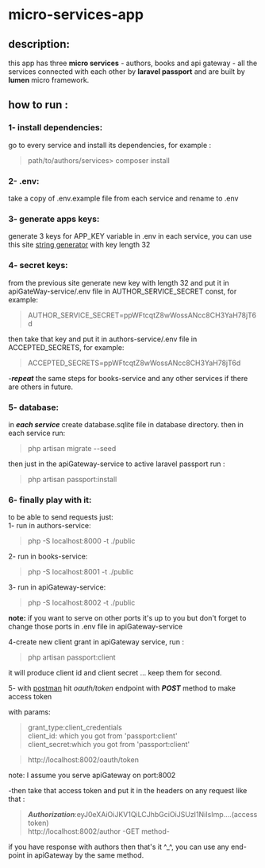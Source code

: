 # micro-services-app
## description: 
this app has three **micro services** - authors, books and api gateway - all the services connected with each other by **laravel passport** and are built by **lumen** micro framework.

## how to run :
### 1- install dependencies:
go to every service and install its dependencies,
for example :
> path/to/authors/services> composer install 
 
### 2- .env:
take a copy of .env.example file from each service and rename to .env

### 3- generate apps keys:
generate 3 keys for APP_KEY variable in .env in each service, 
you can use this site [string generator](http://www.unit-conversion.info/texttools/random-string-generator/)
 with key length 32
 ### 4- secret keys:
 from the previous site generate new key with length 32 and put it in apiGateWay-service/.env file in AUTHOR_SERVICE_SECRET const, for example:
 >AUTHOR_SERVICE_SECRET=ppWFtcqtZ8wWossANcc8CH3YaH78jT6d  

then take that key and put it in authors-service/.env file in ACCEPTED_SECRETS, for example:
>ACCEPTED_SECRETS=ppWFtcqtZ8wWossANcc8CH3YaH78jT6d

-***repeat*** the same steps for books-service and any other services if there are others in future.

### 5- database: 
in ***each service*** create database.sqlite file in database directory.
then in each service run:
>php artisan migrate --seed

then just in the apiGateway-service to active laravel passport run :  
>php artisan passport:install

### 6- finally play with it: 
to be able to send requests just:<br>
1- run in authors-service:
>php -S localhost:8000 -t ./public

2- run in books-service:
>php -S localhost:8001 -t ./public

3- run in apiGateway-service:
>php -S localhost:8002 -t ./public

**note:** if you want to serve on other ports it's up to you but don't forget to 
change those ports in .env file in apiGateway-service

4-create new client grant in apiGateway service, run :
>php artisan passport:client

it will produce  client id and client secret ... keep them for second.

5- with [postman](https://www.postman.com) hit *oauth/token* endpoint with ***POST*** method to make access token

with params:
>grant_type:client_credentials<br>
>client_id: which you got from 'passport:client'<br>
>client_secret:which you got from 'passport:client'<br>

>http://localhost:8002/oauth/token <br>

note: I assume you serve apiGateway on port:8002

-then take that access token and put it in the headers on any request like that :

>***Authorization***:eyJ0eXAiOiJKV1QiLCJhbGciOiJSUzI1NiIsImp....(access token)<br>
>http://localhost:8002/author  -GET method-

if you have response with authors then that's it ^_^, you can use any end-point in apiGateway by the same method.